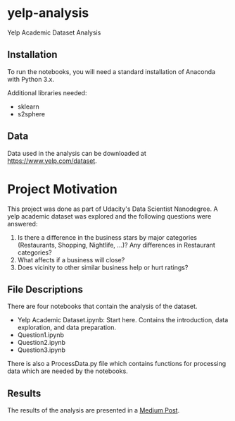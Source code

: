 # yelp-analysis
Yelp Academic Dataset Analysis

## Installation
To run the notebooks, you will need a standard installation of Anaconda with Python 3.x.

Additional libraries needed:
- sklearn
- s2sphere

## Data
Data used in the analysis can be downloaded at https://www.yelp.com/dataset.

# Project Motivation
This project was done as part of Udacity's Data Scientist Nanodegree. A yelp academic dataset was explored and the following questions were answered:
1. Is there a difference in the business stars by major categories (Restaurants, Shopping, Nightlife, ...)? Any differences in Restaurant categories?
2. What affects if a business will close?
3. Does vicinity to other similar business help or hurt ratings?

## File Descriptions
There are four notebooks that contain the analysis of the dataset.
- Yelp Academic Dataset.ipynb: Start here. Contains the introduction, data exploration, and data preparation.
- Question1.ipynb
- Question2.ipynb
- Question3.ipynb

There is also a ProcessData.py file which contains functions for processing data which are needed by the notebooks.

## Results
The results of the analysis are presented in a <a href="https://medium.com/@mei.eisenbach/so-you-want-to-open-a-restaurant-4b305061b8a0">Medium Post</a>.
